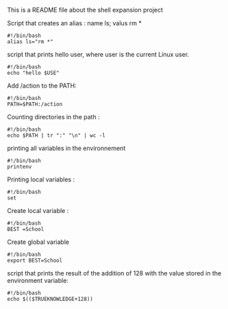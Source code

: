 This is a README file about the shell expansion project

Script that creates an alias : name ls; valus rm *

	#!/bin/bash
	alias ls="rm *"

 script that prints hello user, where user is the current Linux user.

	#!/bin/bash 
	echo "hello $USE"

Add /action to the PATH:

	#!/bin/bash
	PATH=$PATH:/action 

Counting directories in the path :

	#!/bin/bash
	echo $PATH | tr ":" "\n" | wc -l

printing all variables in the environnement 

	#!/bin/bash
	printenv

Printing local variables : 
	
	#!/bin/bash
	set 

Create local variable :

	#!/bin/bash
	BEST =School

Create global variable 

	#!/bin/bash
	export BEST=School


script that prints the result of the addition of 128 with the value stored in the environment variable:

	#!/bin/bash
	echo $(($TRUEKNOWLEDGE+128)) 



